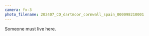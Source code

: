 ```yaml
---
camera: fx-3
photo_filename: 202407_CO_dartmoor_cornwall_spain_000098210001
---
```


Someone must live here.

